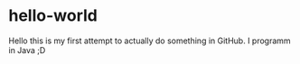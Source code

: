 # hello-world
Hello this is my first attempt to actually do something in GitHub. I programm in Java ;D

